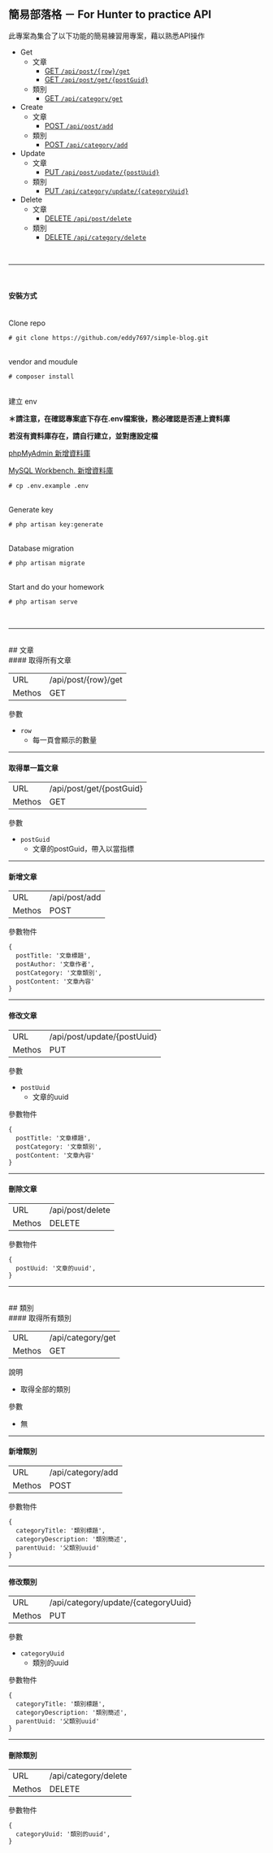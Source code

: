 ## 簡易部落格 － For Hunter to practice API

此專案為集合了以下功能的簡易練習用專案，藉以熟悉API操作

 - Get
   - 文章
     - [GET `/api/post/{row}/get`](#取得所有文章)
     - [GET `/api/post/get/{postGuid}`](#取得單一篇文章)
   - 類別
     - [GET `/api/category/get`](#取得所有類別)
 - Create
   - 文章
     - [POST `/api/post/add`](#新增文章)
   - 類別
     - [POST `/api/category/add`](#新增類別)
 - Update
   - 文章
     - [PUT `/api/post/update/{postUuid}`](#修改文章)
   - 類別
     - [PUT `/api/category/update/{categoryUuid}`](#修改類別)
 - Delete
   - 文章
     - [DELETE `/api/post/delete`](#刪除文章)
   - 類別
     - [DELETE `/api/category/delete`](#修改類別)

<br/>

---
<br/>

#### 安裝方式
\
Clone repo
```
# git clone https://github.com/eddy7697/simple-blog.git
```
\
vendor and moudule
```
# composer install
```
\
建立 env

**＊請注意，在確認專案底下存在.env檔案後，務必確認是否連上資料庫**

**若沒有資料庫存在，請自行建立，並對應設定檔**

[phpMyAdmin 新增資料庫](https://www.siteground.com/tutorials/phpmyadmin/create-populate-tables/)

[MySQL Workbench. 新增資料庫](https://stackoverflow.com/questions/5515745/create-a-new-database-with-mysql-workbench)
```
# cp .env.example .env
```
\
Generate key
```
# php artisan key:generate
```
\
Database migration
```
# php artisan migrate
```
\
Start and do your homework
```
# php artisan serve
```
<br/>

---
<br/>
## 文章
<br/>
#### 取得所有文章

<table>
  <tr>
    <td>URL</td>
    <td>/api/post/{row}/get</td>
  </tr>
  <tr>
    <td>Methos</td>
    <td>GET</td>
  </tr>
</table>

參數

 - `row`
   - 每一頁會顯示的數量

---
#### 取得單一篇文章

<table>
  <tr>
    <td>URL</td>
    <td>/api/post/get/{postGuid}</td>
  </tr>
  <tr>
    <td>Methos</td>
    <td>GET</td>
  </tr>
</table>

參數

 - `postGuid`
   - 文章的postGuid，帶入以當指標

---
#### 新增文章

<table>
  <tr>
    <td>URL</td>
    <td>/api/post/add</td>
  </tr>
  <tr>
    <td>Methos</td>
    <td>POST</td>
  </tr>
</table>

參數物件

```
{
  postTitle: '文章標題',
  postAuthor: '文章作者',
  postCategory: '文章類別',
  postContent: '文章內容'
}
```
---
#### 修改文章

<table>
  <tr>
    <td>URL</td>
    <td>/api/post/update/{postUuid}</td>
  </tr>
  <tr>
    <td>Methos</td>
    <td>PUT</td>
  </tr>
</table>

參數
 - `postUuid`
   - 文章的uuid

參數物件
```
{
  postTitle: '文章標題',
  postCategory: '文章類別',
  postContent: '文章內容'
}
```
---
#### 刪除文章

<table>
  <tr>
    <td>URL</td>
    <td>/api/post/delete</td>
  </tr>
  <tr>
    <td>Methos</td>
    <td>DELETE</td>
  </tr>
</table>

參數物件
```
{
  postUuid: '文章的uuid',
}
```
---
<br/>
## 類別
<br/>
#### 取得所有類別

<table>
  <tr>
    <td>URL</td>
    <td>/api/category/get</td>
  </tr>
  <tr>
    <td>Methos</td>
    <td>GET</td>
  </tr>
</table>

說明

 - 取得全部的類別

參數

 - 無

---
#### 新增類別

<table>
  <tr>
    <td>URL</td>
    <td>/api/category/add</td>
  </tr>
  <tr>
    <td>Methos</td>
    <td>POST</td>
  </tr>
</table>

參數物件

```
{
  categoryTitle: '類別標題',
  categoryDescription: '類別簡述',
  parentUuid: '父類別uuid'
}
```
---
#### 修改類別

<table>
  <tr>
    <td>URL</td>
    <td>/api/category/update/{categoryUuid}</td>
  </tr>
  <tr>
    <td>Methos</td>
    <td>PUT</td>
  </tr>
</table>

參數
 - `categoryUuid`
   - 類別的uuid

參數物件
```
{
  categoryTitle: '類別標題',
  categoryDescription: '類別簡述',
  parentUuid: '父類別uuid'
}
```
---
#### 刪除類別

<table>
  <tr>
    <td>URL</td>
    <td>/api/category/delete</td>
  </tr>
  <tr>
    <td>Methos</td>
    <td>DELETE</td>
  </tr>
</table>

參數物件
```
{
  categoryUuid: '類別的uuid',
}
```
